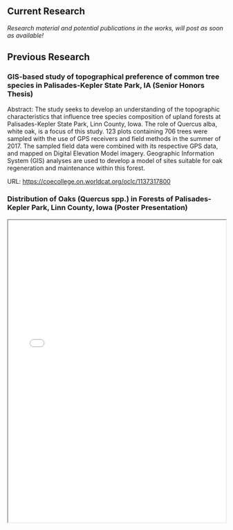 <body>

## Current Research 
*Research material and potential publications in the works, will post as soon as available!*

## Previous Research 

### GIS-based study of topographical preference of common tree species in Palisades-Kepler State Park, IA (Senior Honors Thesis)

Abstract: 
The study seeks to develop an understanding of the topographic characteristics that influence tree species composition of upland forests at Palisades-Kepler State Park, Linn County, Iowa. The role of Quercus alba, white oak, is a focus of this study. 123 plots containing 706 trees were sampled with the use of GPS receivers and field methods in the summer of 2017. The sampled field data were combined with its respective GPS data, and mapped on Digital Elevation Model imagery. Geographic Information System (GIS) analyses are used to develop a model of sites suitable for oak regeneration and maintenance within this forest.

URL: <a href = "https://coecollege.on.worldcat.org/oclc/1137317800" target="_blank"> https://coecollege.on.worldcat.org/oclc/1137317800 </a>

### Distribution of Oaks (Quercus spp.) in Forests of Palisades-Kepler Park, Linn County, Iowa (Poster Presentation)

<iframe src="/files/poster.jpg" width="100%" height="700px" marginwidth="0"> </iframe>

</body>